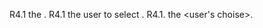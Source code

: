R4.1 <Print> the <list of available analyses>.
R4.1 <Prompt> the user to select <an analysis>.
R4.1. <Store> the <user's choise>.
